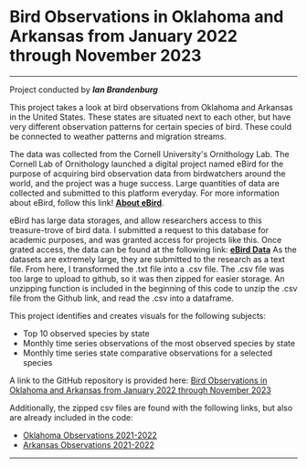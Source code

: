 # Bird Observations in Oklahoma and Arkansas from January 2022 through November 2023
---
Project conducted by ***Ian Brandenburg***

This project takes a look at bird observations from Oklahoma and Arkansas in the United States. These states are situated next to each other, but have very different observation patterns for certain species of bird. These could be connected to weather patterns and migration streams. 

The data was collected from the Cornell University's Ornithology Lab. The Cornell Lab of Ornithology launched a digital project named eBird for the purpose of acquiring bird observation data from birdwatchers around the world, and the project was a huge success. Large quantities of data are collected and submitted to this platform everyday. For more information about eBird, follow this link! **[About eBird](https://ebird.org/about)**. 

eBird has large data storages, and allow researchers access to this treasure-trove of bird data. I submitted a request to this database for academic purposes, and was granted access for projects like this. Once grated access, the data can be found at the following link: **[eBird Data](https://ebird.org/data/download/ebd)** As the datasets are extremely large, they are submitted to the research as a text file. From here, I transformed the .txt file into a .csv file. The .csv file was too large to upload to github, so it was then zipped for easier storage. An unzipping function is included in the beginning of this code to unzip the .csv file from the Github link, and read the .csv into a dataframe.

This project identifies and creates visuals for the following subjects:
- Top 10 observed species by state
- Monthly time series observations of the most observed species by state
- Monthly time series state comparative observations for a selected species

A link to the GitHub repository is provided here: [Bird Observations in Oklahoma and Arkansas from January 2022 through November 2023](https://github.com/Iandrewburg/DV2_Assignment/tree/main) 

Additionally, the zipped csv files are found with the following links, but also are already included in the code: 
- [Oklahoma Observations 2021-2022](https://github.com/Iandrewburg/DV2_Assignment/blob/main/OK_Data.zip?raw=true)
- [Arkansas Observations 2021-2022](https://github.com/Iandrewburg/DV2_Assignment/blob/main/AK_Data.zip?raw=true)

---
